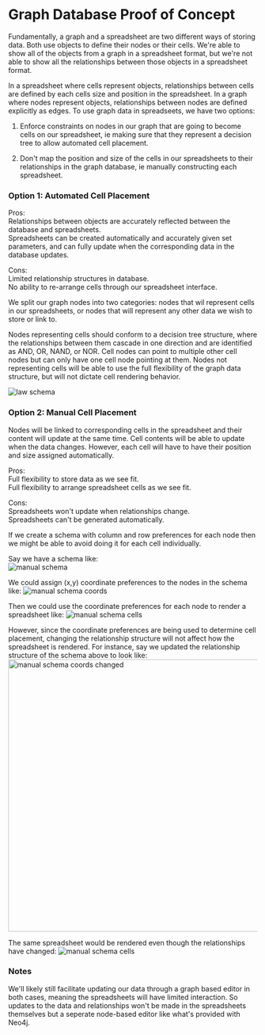 # Graph Database Proof of Concept

Fundamentally, a graph and a spreadsheet are two different ways of storing data. Both use objects to define their nodes or their cells. We're able to show all of the objects from a graph in a spreadsheet format, but we're not able to show all the relationships between those objects in a spreadsheet format.

In a spreadsheet where cells represent objects, relationships between cells are defined by each cells size and position in the spreadsheet. In a graph where nodes represent objects, relationships between nodes are defined explicitly as edges. To use graph data in spreadseets, we have two options:

1. Enforce constraints on nodes in our graph that are going to become cells on our spreadsheet, ie making sure that they represent a decision tree to allow automated cell placement.

2. Don't map the position and size of the cells in our spreadsheets to their relationships in the graph database, ie manually constructing each spreadsheet.

### Option 1: Automated Cell Placement

Pros:  
Relationships between objects are accurately reflected between the database and spreadsheets.  
Spreadsheets can be created automatically and accurately given set parameters, and can fully update when the corresponding data in the database updates.

Cons:  
Limited relationship structures in database.  
No ability to re-arrange cells through our spreadsheet interface.

We split our graph nodes into two categories: nodes that wil represent cells in our spreadsheets, or nodes that will represent any other data we wish to store or link to.

Nodes representing cells should conform to a decision tree structure, where the relationships between them cascade in one direction and are identified as AND, OR, NAND, or NOR. Cell nodes can point to multiple other cell nodes but can only have one cell node pointing at them. Nodes not representing cells will be able to use the full flexibility of the graph data structure, but will not dictate cell rendering behavior.

![law schema](/img/law-schema.png)

### Option 2: Manual Cell Placement

Nodes will be linked to corresponding cells in the spreadsheet and their content will update at the same time. Cell contents will be able to update when the data changes. However, each cell will have to have their position and size assigned automatically.

Pros:  
Full flexibility to store data as we see fit.  
Full flexibility to arrange spreadsheet cells as we see fit.

Cons:  
Spreadsheets won't update when relationships change.  
Spreadsheets can't be generated automatically.

If we create a schema with column and row preferences for each node then we might be able to avoid doing it for each cell individually.

Say we have a schema like:  
![manual schema](/img/manual-schema.png)

We could assign (x,y) coordinate preferences to the nodes in the schema like:
![manual schema coords](/img/manual-schema-coords.png)

Then we could use the coordinate preferences for each node to render a spreadsheet like:
![manual schema cells](/img/manual-schema-cells.png)

However, since the coordinate preferences are being used to determine cell placement, changing the relationship structure will not affect
how the spreadsheet is rendered. For instance, say we updated the relationship structure of the schema above to look like:
<img src="/img/manual-schema-coords-changed.png" alt="manual schema coords changed" width="550px" height="auto" />

The same spreadsheet would be rendered even though the relationships have changed:
![manual schema cells](/img/manual-schema-cells.png)

### Notes

We'll likely still facilitate updating our data through a graph based editor in both cases, meaning the spreadsheets will have limited interaction. So updates to the data and relationships won't be made in the spreadsheets themselves but a seperate node-based editor like what's provided with Neo4j.
